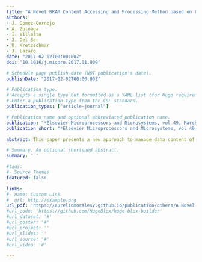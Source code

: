 ```yaml
---
title: "A Novel BRAM Content Accessing and Processing Method based on FPGA Configuration Bitstream"
authors:
- J. Gomez-Cornejo
- A. Zuloaga
- I. Villalta
- J. Del Ser
- U. Kretzschmar
- J. Lazaro
date: "2017-02-02T00:00:00Z"
doi: "10.1016/j.micpro.2017.01.009"

# Schedule page publish date (NOT publication's date).
publishDate: "2017-02-02T00:00:00Z"

# Publication type.
# Accepts a single type but formatted as a YAML list (for Hugo requirements).
# Enter a publication type from the CSL standard.
publication_types: ["article-journal"]

# Publication name and optional abbreviated publication name.
publication: "*Elsevier Microprocessors and Microsystems, vol 49, March 2017, pp. 64-76*"
publication_short: "*Elsevier Microprocessors and Microsystems, vol 49, March 2017, pp. 64-76*"

abstract: This paper presents a new approach to manage data content of memories implemented in FPGAs through the configuration bitstream. The proposed approach is able to read and write the data content from Block RAMs (BRAMs) in FPGA based designs by reading and processing the information stored in the bitstream. Thanks to this method it is possible to extract, load, copy or compare the information of BRAMs without neither resource overhead nor performance penalty in the design. It can also be applied to existing designs without the need of re-synthesizing. Due to its advantages it becomes an interesting tool to carry out several applications, such as error detection and recovery or fault injection. It also opens the doors to the design of cutting-edge applications. The approach has been implemented in a Xilinx ZYNQ System-on-Chip (SoC) device, which combines an FPGA and an ARM9 microprocessor. The access to the configuration bitstream has been performed using the ZYNQ’s Processor Configuration Access Port (PCAP). Nevertheless, the flow presented in this article can be adapted to devices from other Xilinx families or vendors. The proposed approach has been fully tested and compared with specifically designed memory controllers. The results obtained in the experimental tests confirm that the proposed approach works properly without increasing the resource overhead but at a penalty in terms of processing time.

# Summary. An optional shortened abstract.
summary: ' '

#tags:
#- Source Themes
featured: false

links:
#- name: Custom Link
#  url: http://example.org
url_pdf: 'https://aureliomoralesv.github.io/publication/others/A Novel BRAM Content Accessing and Processing Method based on FPGA Configuration Bitstream.pdf'
#url_code: 'https://github.com/HugoBlox/hugo-blox-builder'
#url_dataset: '#'
#url_poster: '#'
#url_project: ''
#url_slides: ''
#url_source: '#'
#url_video: '#'

---
```


